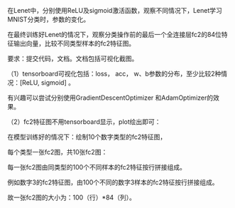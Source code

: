 在Lenet中，分别使用ReLU及sigmoid激活函数，观察不同情况下，Lenet学习MNIST分类时，参数的变化。

在最终训练好Lenet的情况下，观察分类操作前的最后一个全连接层fc2的84位特征输出向量，比较不同类型样本的fc2特征图。

要求：提交代码，文档。文档包括可视化截图。

（1）tensorboard可视化包括：loss， acc， w、b参数的分布，至少比较2种情况：[ReLU, sigmoid] 。

有兴趣可以尝试分别使用GradientDescentOptimizer 和AdamOptimizer的效果。

（2）fc2特征图不用tensorboard显示，plot绘出即可：

在模型训练好的情况下：绘制10个数字类型的fc2特征图，

每个类型一张fc2图，共10张fc2图：

每一张fc2图由同类型的100个不同样本的fc2特征按行拼接组成。

例如数字3的fc2特征图，由100个不同的数字3样本的fc2特征按行拼接组成。

故一张fc2图的大小为：100（行）*84（列）。
